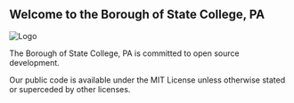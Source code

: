 ## Welcome to the Borough of State College, PA

![Logo]([https://github.com/Borough-of-State-College-PA/.github/blob/main/images/SCBLogo.png])

The Borough of State College, PA is committed to open source development.  

Our public code is available under the MIT License unless otherwise stated or superceded by other licenses.
